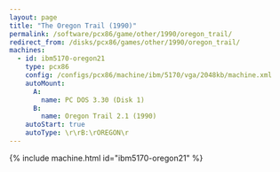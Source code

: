 ```yaml
---
layout: page
title: "The Oregon Trail (1990)"
permalink: /software/pcx86/game/other/1990/oregon_trail/
redirect_from: /disks/pcx86/games/other/1990/oregon_trail/
machines:
  - id: ibm5170-oregon21
    type: pcx86
    config: /configs/pcx86/machine/ibm/5170/vga/2048kb/machine.xml
    autoMount:
      A:
        name: PC DOS 3.30 (Disk 1)
      B:
        name: Oregon Trail 2.1 (1990)
    autoStart: true
    autoType: \r\rB:\rOREGON\r
---
```


{% include machine.html id="ibm5170-oregon21" %}
